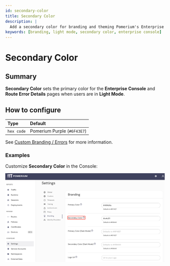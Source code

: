 ```yaml
---
id: secondary-color
title: Secondary Color
description: |
  Add a secondary color for branding and theming Pomerium's Enterprise Console and information pages in light mode. 
keywords: [branding, light mode, secondary color, enterprise console]
---
```


# Secondary Color

## Summary

**Secondary Color** sets the primary color for the **Enterprise Console** and **Route Error Details** pages when users are in **Light Mode**.

## How to configure

| **Type** | **Default** |
| :--- | :--- |
| `hex code` | Pomerium Purple (`#6F43E7`) |

See [Custom Branding / Errors](/docs/capabilities/branding) for more information.

### Examples

Customize **Secondary Color** in the Console:

![Set custom secondary color for light mode](./img/branding-secondary-light-mode.png)

